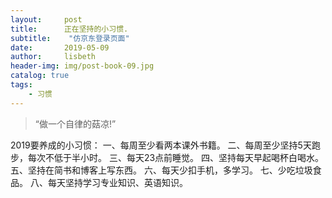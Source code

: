 ```yaml
---
layout:     post
title:      正在坚持的小习惯.
subtitle:    "仿京东登录页面"
date:       2019-05-09
author:     lisbeth
header-img: img/post-book-09.jpg
catalog: true
tags:
    - 习惯
---
```


> “做一个自律的菇凉!”

2019要养成的小习惯：
一、每周至少看两本课外书籍。
二、每周至少坚持5天跑步，每次不低于半小时。
三、每天23点前睡觉。
四、坚持每天早起喝杯白喝水。
五、坚持在简书和博客上写东西。
六、每天少扣手机，多学习。
七、少吃垃圾食品。
八、每天坚持学习专业知识、英语知识。

